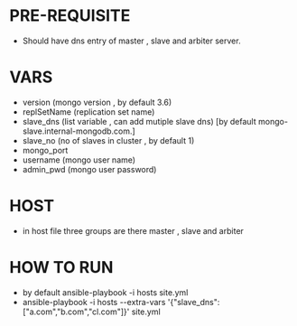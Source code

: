 
# PRE-REQUISITE

  - Should have dns entry of master , slave and arbiter server.

# VARS
  - version (mongo version , by default 3.6)
  - replSetName (replication set name)
  - slave_dns (list variable , can add mutiple slave dns) [by default  mongo-slave.internal-mongodb.com.]
  - slave_no (no of slaves in cluster , by default 1)
  - mongo_port
  - username (mongo user name)
  - admin_pwd (mongo user password)

# HOST
  - in host file three groups are there master , slave and arbiter

# HOW TO RUN

  - by default ansible-playbook -i hosts site.yml
  - ansible-playbook -i hosts --extra-vars '{"slave_dns":["a.com","b.com","cl.com"]}' site.yml
